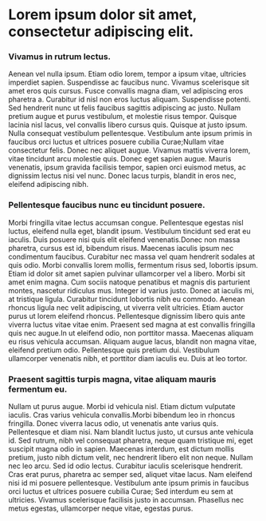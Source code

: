 # Lorem ipsum dolor sit amet, consectetur adipiscing elit.

### Vivamus in rutrum lectus.

Aenean vel nulla ipsum. Etiam odio lorem, tempor  a ipsum vitae, ultricies imperdiet sapien. Suspendisse ac faucibus nunc. Vivamus scelerisque sit amet eros quis cursus. Fusce convallis magna diam, vel adipiscing eros pharetra a. Curabitur id nisl non eros luctus aliquam. Suspendisse potenti. Sed hendrerit nunc ut felis faucibus sagittis adipiscing ac justo. Nullam pretium augue et purus vestibulum, et molestie risus tempor. Quisque lacinia nisl lacus, vel convallis libero cursus quis. Quisque at justo ipsum. Nulla consequat vestibulum pellentesque. Vestibulum ante ipsum primis in faucibus orci luctus et ultrices posuere cubilia Curae;Nullam vitae consectetur felis. Donec nec aliquet augue. Vivamus mattis viverra lorem, vitae tincidunt arcu molestie quis. Donec eget sapien augue. Mauris venenatis, ipsum gravida facilisis tempor, sapien orci euismod metus, ac dignissim lectus nisi vel nunc. Donec lacus turpis, blandit in eros nec, eleifend adipiscing nibh.

### Pellentesque faucibus nunc eu tincidunt posuere.

Morbi fringilla vitae lectus accumsan congue. Pellentesque egestas nisl luctus, eleifend nulla eget, blandit ipsum. Vestibulum tincidunt sed erat eu iaculis. Duis posuere nisi quis elit eleifend venenatis.Donec non massa pharetra, cursus est id, bibendum risus. Maecenas iaculis ipsum nec condimentum faucibus. Curabitur nec massa vel quam hendrerit sodales at quis odio. Morbi convallis lorem mollis, fermentum risus sed, lobortis ipsum. Etiam id dolor sit amet sapien pulvinar ullamcorper vel a libero. Morbi sit amet enim magna. Cum sociis natoque penatibus et magnis dis parturient montes, nascetur ridiculus mus. Integer id varius justo. Donec at iaculis mi, at tristique ligula. Curabitur tincidunt lobortis nibh eu commodo. Aenean rhoncus ligula nec velit adipiscing, ut viverra velit ultricies. Etiam auctor purus ut lorem eleifend rhoncus. Pellentesque dignissim libero quis ante viverra luctus vitae vitae enim.  Praesent sed magna at est convallis fringilla quis nec augue.In ut eleifend odio, non porttitor massa. Maecenas aliquam eu risus vehicula accumsan. Aliquam augue lacus, blandit non magna vitae, eleifend pretium odio. Pellentesque quis pretium dui. Vestibulum ullamcorper venenatis nibh, et porttitor diam iaculis eu. Duis at leo tortor.

### Praesent sagittis turpis magna, vitae aliquam mauris fermentum eu.

Nullam ut purus augue. Morbi id vehicula nisl. Etiam dictum vulputate iaculis. Cras varius vehicula convallis.Morbi bibendum leo in rhoncus fringilla. Donec viverra lacus odio, ut venenatis ante varius quis. Pellentesque et diam nisi. Nam blandit luctus justo, ut cursus ante vehicula id. Sed rutrum, nibh vel consequat pharetra, neque quam tristique mi, eget suscipit magna odio in sapien. Maecenas interdum, est dictum mollis pretium, justo nibh dictum velit, nec hendrerit libero elit non neque. Nullam nec leo arcu. Sed id odio lectus. Curabitur iaculis scelerisque hendrerit. Cras erat purus, pharetra ac semper sed, aliquet vitae lacus. Nam eleifend nisi id mi posuere pellentesque. Vestibulum ante ipsum primis in faucibus orci luctus et ultrices posuere cubilia Curae; Sed interdum eu sem at ultricies. Vivamus scelerisque facilisis justo in accumsan. Phasellus nec metus egestas, ullamcorper neque vitae, egestas purus.
